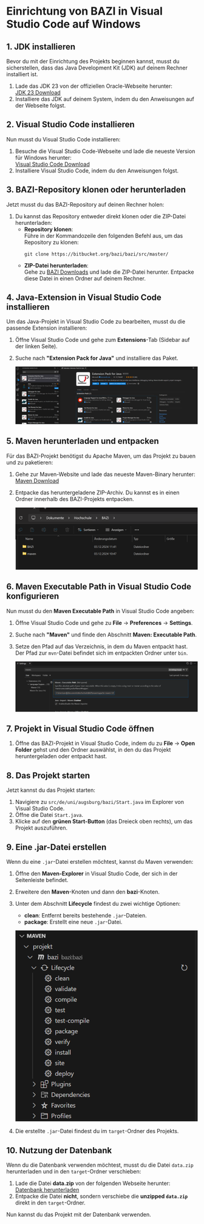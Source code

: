 # Einrichtung von BAZI in Visual Studio Code auf Windows

## 1. JDK installieren

Bevor du mit der Einrichtung des Projekts beginnen kannst, musst du sicherstellen, dass das Java Development Kit (JDK) auf deinem Rechner installiert ist. 

1. Lade das JDK 23 von der offiziellen Oracle-Webseite herunter:  
   [JDK 23 Download](https://www.oracle.com/de/java/technologies/downloads/#jdk23-windows)
2. Installiere das JDK auf deinem System, indem du den Anweisungen auf der Webseite folgst.

## 2. Visual Studio Code installieren

Nun musst du Visual Studio Code installieren:

1. Besuche die Visual Studio Code-Webseite und lade die neueste Version für Windows herunter:  
   [Visual Studio Code Download](https://code.visualstudio.com/)
2. Installiere Visual Studio Code, indem du den Anweisungen folgst.

## 3. BAZI-Repository klonen oder herunterladen

Jetzt musst du das BAZI-Repository auf deinen Rechner holen:

1. Du kannst das Repository entweder direkt klonen oder die ZIP-Datei herunterladen:
   - **Repository klonen**:  
     Führe in der Kommandozeile den folgenden Befehl aus, um das Repository zu klonen:  
     ```
     git clone https://bitbucket.org/bazi/bazi/src/master/
     ```
   - **ZIP-Datei herunterladen**:  
     Gehe zu [BAZI Downloads](https://bitbucket.org/bazi/bazi/downloads/) und lade die ZIP-Datei herunter. Entpacke diese Datei in einen Ordner auf deinem Rechner.

## 4. Java-Extension in Visual Studio Code installieren

Um das Java-Projekt in Visual Studio Code zu bearbeiten, musst du die passende Extension installieren:

1. Öffne Visual Studio Code und gehe zum **Extensions**-Tab (Sidebar auf der linken Seite).
2. Suche nach **"Extension Pack for Java"** und installiere das Paket.
   
   ![Extension Pack for Java](img/install_java_extension.png)

## 5. Maven herunterladen und entpacken

Für das BAZI-Projekt benötigst du Apache Maven, um das Projekt zu bauen und zu paketieren:

1. Gehe zur Maven-Website und lade das neueste Maven-Binary herunter:  
   [Maven Download](https://maven.apache.org/download.cgi)
2. Entpacke das heruntergeladene ZIP-Archiv. Du kannst es in einen Ordner innerhalb des BAZI-Projekts entpacken.

   ![Maven Entpacken](img/maven_entpacken.png)

## 6. Maven Executable Path in Visual Studio Code konfigurieren

Nun musst du den **Maven Executable Path** in Visual Studio Code angeben:

1. Öffne Visual Studio Code und gehe zu **File** → **Preferences** → **Settings**.
2. Suche nach **"Maven"** und finde den Abschnitt **Maven: Executable Path**.
3. Setze den Pfad auf das Verzeichnis, in dem du Maven entpackt hast. Der Pfad zur `mvn`-Datei befindet sich im entpackten Ordner unter `bin`.

   ![Maven Executable Path](img/maven_executable_path.png)

## 7. Projekt in Visual Studio Code öffnen

1. Öffne das BAZI-Projekt in Visual Studio Code, indem du zu **File** → **Open Folder** gehst und den Ordner auswählst, in den du das Projekt heruntergeladen oder entpackt hast.

## 8. Das Projekt starten

Jetzt kannst du das Projekt starten:

1. Navigiere zu `src/de/uni/augsburg/bazi/Start.java` im Explorer von Visual Studio Code.
2. Öffne die Datei `Start.java`.
3. Klicke auf den **grünen Start-Button** (das Dreieck oben rechts), um das Projekt auszuführen.

## 9. Eine .jar-Datei erstellen

Wenn du eine `.jar`-Datei erstellen möchtest, kannst du Maven verwenden:

1. Öffne den **Maven-Explorer** in Visual Studio Code, der sich in der Seitenleiste befindet.
2. Erweitere den **Maven**-Knoten und dann den **bazi**-Knoten.
3. Unter dem Abschnitt **Lifecycle** findest du zwei wichtige Optionen:
   - **clean**: Entfernt bereits bestehende `.jar`-Dateien.
   - **package**: Erstellt eine neue `.jar`-Datei.

   ![Maven Clean and Package](img/maven_clean_package.png)

4. Die erstellte `.jar`-Datei findest du im `target`-Ordner des Projekts.

## 10. Nutzung der Datenbank

Wenn du die Datenbank verwenden möchtest, musst du die Datei `data.zip` herunterladen und in den `target`-Ordner verschieben:

1. Lade die Datei **data.zip** von der folgenden Webseite herunter:  
   [Datenbank herunterladen](https://www.tha.de/Geistes-und-Naturwissenschaften/Data-Science/BAZI.page)
2. Entpacke die Datei **nicht**, sondern verschiebe die **unzipped `data.zip`** direkt in den `target`-Ordner.

Nun kannst du das Projekt mit der Datenbank verwenden.
